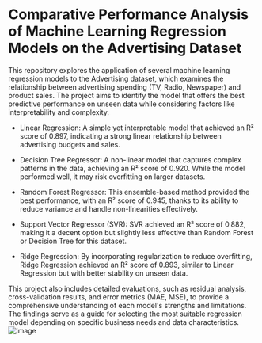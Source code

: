 # Comparative Performance Analysis of Machine Learning Regression Models on the Advertising Dataset
This repository explores the application of several machine learning regression models to the Advertising dataset, which examines the relationship between advertising spending (TV, Radio, Newspaper) and product sales.  The project aims to identify the model that offers the best predictive performance on unseen data while considering factors like interpretability and complexity.

* Linear Regression:
A simple yet interpretable model that achieved an R² score of 0.897, indicating a strong linear relationship between advertising budgets and sales.

* Decision Tree Regressor:
A non-linear model that captures complex patterns in the data, achieving an R² score of 0.920. While the model performed well, it may risk overfitting on larger datasets.

* Random Forest Regressor:
This ensemble-based method provided the best performance, with an R² score of 0.945, thanks to its ability to reduce variance and handle non-linearities effectively.

* Support Vector Regressor (SVR):
SVR achieved an R² score of 0.882, making it a decent option but slightly less effective than Random Forest or Decision Tree for this dataset.

* Ridge Regression:
By incorporating regularization to reduce overfitting, Ridge Regression achieved an R² score of 0.893, similar to Linear Regression but with better stability on unseen data.

This project also includes detailed evaluations, such as residual analysis, cross-validation results, and error metrics (MAE, MSE), to provide a comprehensive understanding of each model's strengths and limitations. The findings serve as a guide for selecting the most suitable regression model depending on specific business needs and data characteristics.
![image](https://github.com/user-attachments/assets/f4c9a9fe-1e4a-4cf5-9ac0-70c717f8e9d5)

